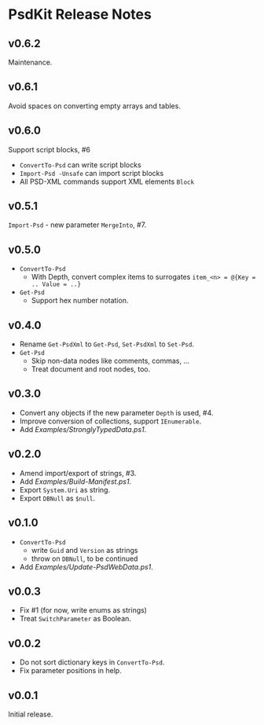 # PsdKit Release Notes

## v0.6.2

Maintenance.

## v0.6.1

Avoid spaces on converting empty arrays and tables.

## v0.6.0

Support script blocks, #6

- `ConvertTo-Psd` can write script blocks
- `Import-Psd -Unsafe` can import script blocks
- All PSD-XML commands support XML elements `Block`

## v0.5.1

`Import-Psd` - new parameter `MergeInto`, #7.

## v0.5.0

- `ConvertTo-Psd`
    - With Depth, convert complex items to surrogates `item_<n> = @{Key = .. Value = ..}`
- `Get-Psd`
    - Support hex number notation.

## v0.4.0

- Rename `Get-PsdXml` to `Get-Psd`, `Set-PsdXml` to `Set-Psd`.
- `Get-Psd`
    - Skip non-data nodes like comments, commas, ...
    - Treat document and root nodes, too.

## v0.3.0

- Convert any objects if the new parameter `Depth` is used, #4.
- Improve conversion of collections, support `IEnumerable`.
- Add *Examples/StronglyTypedData.ps1*.

## v0.2.0

- Amend import/export of strings, #3.
- Add *Examples/Build-Manifest.ps1*.
- Export `System.Uri` as string.
- Export `DBNull` as `$null`.

## v0.1.0

- `ConvertTo-Psd`
    - write `Guid` and `Version` as strings
    - throw on `DBNull`, to be continued
- Add *Examples/Update-PsdWebData.ps1*.

## v0.0.3

- Fix #1 (for now, write enums as strings)
- Treat `SwitchParameter` as Boolean.

## v0.0.2

- Do not sort dictionary keys in `ConvertTo-Psd`.
- Fix parameter positions in help.

## v0.0.1

Initial release.
